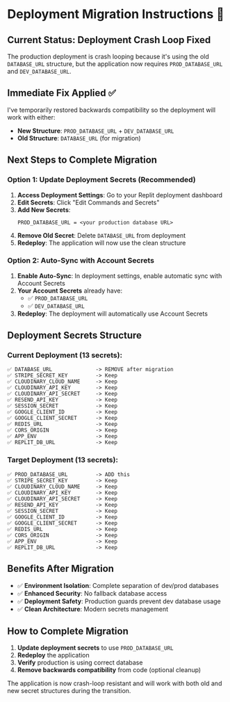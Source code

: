 # Deployment Migration Instructions 🚀

## Current Status: Deployment Crash Loop Fixed

The production deployment is crash looping because it's using the old `DATABASE_URL` structure, but the application now requires `PROD_DATABASE_URL` and `DEV_DATABASE_URL`.

## Immediate Fix Applied ✅

I've temporarily restored backwards compatibility so the deployment will work with either:
- **New Structure**: `PROD_DATABASE_URL` + `DEV_DATABASE_URL` 
- **Old Structure**: `DATABASE_URL` (for migration)

## Next Steps to Complete Migration

### Option 1: Update Deployment Secrets (Recommended)
1. **Access Deployment Settings**: Go to your Replit deployment dashboard
2. **Edit Secrets**: Click "Edit Commands and Secrets" 
3. **Add New Secrets**:
   ```
   PROD_DATABASE_URL = <your production database URL>
   ```
4. **Remove Old Secret**: Delete `DATABASE_URL` from deployment
5. **Redeploy**: The application will now use the clean structure

### Option 2: Auto-Sync with Account Secrets  
1. **Enable Auto-Sync**: In deployment settings, enable automatic sync with Account Secrets
2. **Your Account Secrets** already have:
   - ✅ `PROD_DATABASE_URL` 
   - ✅ `DEV_DATABASE_URL`
3. **Redeploy**: The deployment will automatically use Account Secrets

## Deployment Secrets Structure

### Current Deployment (13 secrets):
```
✅ DATABASE_URL              -> REMOVE after migration
✅ STRIPE_SECRET_KEY         -> Keep
✅ CLOUDINARY_CLOUD_NAME     -> Keep  
✅ CLOUDINARY_API_KEY        -> Keep
✅ CLOUDINARY_API_SECRET     -> Keep
✅ RESEND_API_KEY            -> Keep
✅ SESSION_SECRET            -> Keep
✅ GOOGLE_CLIENT_ID          -> Keep
✅ GOOGLE_CLIENT_SECRET      -> Keep
✅ REDIS_URL                 -> Keep
✅ CORS_ORIGIN               -> Keep
✅ APP_ENV                   -> Keep
✅ REPLIT_DB_URL             -> Keep
```

### Target Deployment (13 secrets):
```
✅ PROD_DATABASE_URL         -> ADD this
✅ STRIPE_SECRET_KEY         -> Keep
✅ CLOUDINARY_CLOUD_NAME     -> Keep
✅ CLOUDINARY_API_KEY        -> Keep  
✅ CLOUDINARY_API_SECRET     -> Keep
✅ RESEND_API_KEY            -> Keep
✅ SESSION_SECRET            -> Keep
✅ GOOGLE_CLIENT_ID          -> Keep
✅ GOOGLE_CLIENT_SECRET      -> Keep
✅ REDIS_URL                 -> Keep
✅ CORS_ORIGIN               -> Keep
✅ APP_ENV                   -> Keep
✅ REPLIT_DB_URL             -> Keep
```

## Benefits After Migration
- ✅ **Environment Isolation**: Complete separation of dev/prod databases
- ✅ **Enhanced Security**: No fallback database access
- ✅ **Deployment Safety**: Production guards prevent dev database usage
- ✅ **Clean Architecture**: Modern secrets management

## How to Complete Migration
1. **Update deployment secrets** to use `PROD_DATABASE_URL`
2. **Redeploy** the application  
3. **Verify** production is using correct database
4. **Remove backwards compatibility** from code (optional cleanup)

The application is now crash-loop resistant and will work with both old and new secret structures during the transition.